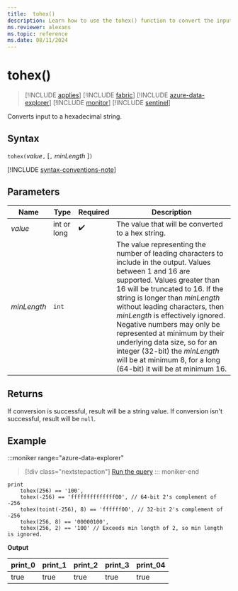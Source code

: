 ```yaml
---
title:  tohex()
description: Learn how to use the tohex() function to convert the input value to a hexadecimal string.
ms.reviewer: alexans
ms.topic: reference
ms.date: 08/11/2024
---
```

# tohex()

> [!INCLUDE [applies](../includes/applies-to-version/applies.md)] [!INCLUDE [fabric](../includes/applies-to-version/fabric.md)] [!INCLUDE [azure-data-explorer](../includes/applies-to-version/azure-data-explorer.md)] [!INCLUDE [monitor](../includes/applies-to-version/monitor.md)] [!INCLUDE [sentinel](../includes/applies-to-version/sentinel.md)]

Converts input to a hexadecimal string.

## Syntax

`tohex(`*value*`,` [`,` *minLength* ]`)`

[!INCLUDE [syntax-conventions-note](../includes/syntax-conventions-note.md)]

## Parameters

| Name | Type | Required | Description |
|--|--|--|--|
| *value* | int or long |  :heavy_check_mark: | The value that will be converted to a hex string.|
| *minLength* | `int` | | The value representing the number of leading characters to include in the output.  Values between 1 and 16 are supported. Values greater than 16 will be truncated to 16. If the string is longer than *minLength* without leading characters, then *minLength* is effectively ignored. Negative numbers may only be represented at minimum by their underlying data size, so for an integer (32-bit) the *minLength* will be at minimum 8, for a long (64-bit) it will be at minimum 16.|

## Returns

If conversion is successful, result will be a string value.
If conversion isn't successful, result will be `null`.

## Example

:::moniker range="azure-data-explorer"
> [!div class="nextstepaction"]
> <a href="https://dataexplorer.azure.com/clusters/help/databases/Samples?query=H4sIAAAAAAAAA42PsQ7CMAxEdyT+4baAlNIQoGLpyI/Qum2kJqkaD/18EhAliIXb7Ds/29NsHG83iGI/0LLTl2qPuoY4KiVk7hSr1X0p5VCWqM7F3TC0CGi8nUay5Bi+QxrMQezjzhdO4poj36iT/hMVyxWhkn6ufib056WEvy0NURtgjcNIruchsbVE8HnPBJje+ZnawwOAcjs/JwEAAA==" target="_blank">Run the query</a>
::: moniker-end

```kusto
print
    tohex(256) == '100',
    tohex(-256) == 'ffffffffffffff00', // 64-bit 2's complement of -256
    tohex(toint(-256), 8) == 'ffffff00', // 32-bit 2's complement of -256
    tohex(256, 8) == '00000100',
    tohex(256, 2) == '100' // Exceeds min length of 2, so min length is ignored.
```

**Output**

|print_0|print_1|print_2|print_3|print_04|
|--|--|--|--|--|
|true|true|true|true|true|
